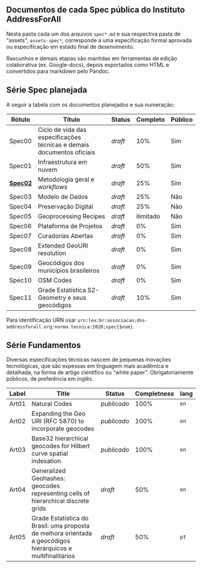 
## Documentos de cada Spec pública do Instituto AddressForAll

Nesta pasta cada um dos arquivos `spec*.md` e sua respectiva pasta de "assets", `assets-spec*`, corresponde a uma
especificação formal aprovada ou especificação em estado final de desenvimento. 

Rascunhos e demais etapas são mantidas em ferramentas de edição colaborativa (ex. Google-docs), depois exportados como HTML e convertidos para markdown pelo Pandoc.

## Série Spec planejada
A seguir a tabela com os documentos planejados e sua numeração:

Rótulo | Título | Status | Completo |  Público
-------|--------|--------|--------|------
Spec00 | Ciclo de vida das especificações técnicas e demais documentos oficiais | *draft* | 10%| Sim
Spec01 | Infraestrutura em nuvem  |*draft* | 50% | Sim
[**Spec02**](spec02-workflow.md) | Metodologia geral e _workflows_ | *draft* | 25% | Sim
Spec03 |  Modelo de Dados | *draft* | 25% | Não
Spec04 |  Preservação Digital | *draft* | 25% | Não
Spec05  | Geoprocessing Recipes| *draft* | ilimitado | Não
Spec06 |  Plataforma de Projetos | *draft* | 0% | Sim
Spec07 |  Curadorias Abertas | *draft* | 0% | Sim
Spec08 |  Extended GeoURI resolution | *draft* | 0% | Sim
Spec09 |  Geocódigos dos municípios brasileiros | *draft* | 0% | Sim
Spec10 |  OSM Codes | *draft* | 0% | Sim
Spec11 |  Grade Estatística S2-Geometry e seus geocódigos | *draft* | 10% | Sim

Para identíficação URN usar `urn:lex:br:associacao;dns-addressforall.org:norma.tecnica:2020;spec{$num}`.

## Série Fundamentos 
Diversas especificações técnicas nascem de pequenas inovações tecnológicas, que são expessas em linguagem mais acadêmica e detalhada, na forma de artigo científico ou "white paper". Obrigatoriamente públicos, de preferência em inglês.

Label | Title | Status | Completness | lang
-------|--------|--------|--------|---
Art01 |  Natural Codes | *publicado* | 100%  | `en`
Art02 | Expanding the Geo URI (RFC 5870) to incorporate geocodes | *publicado* | 100% | `en`
Art03 |  Base32 hierarchical geocodes for Hilbert curve spatial indexation | *publicado* | 100% | `en`
Art04 | Generalized Geohashes: geocodes representing cells of hierarchical discrete grids | *draft* | 50% | `en`
Art05 | Grade Estatística do Brasil: uma proposta de melhora orientada a geocódigos hierárquicos e multifinalitários| *draft* | 50%| `pt`

